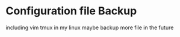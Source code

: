 Configuration file Backup
==========
including vim tmux in my linux
maybe backup more file in the future
